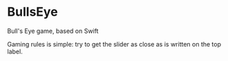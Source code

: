 # BullsEye
Bull's Eye game, based on Swift

Gaming rules is simple: try to get the slider as close as is written on the top label. 
